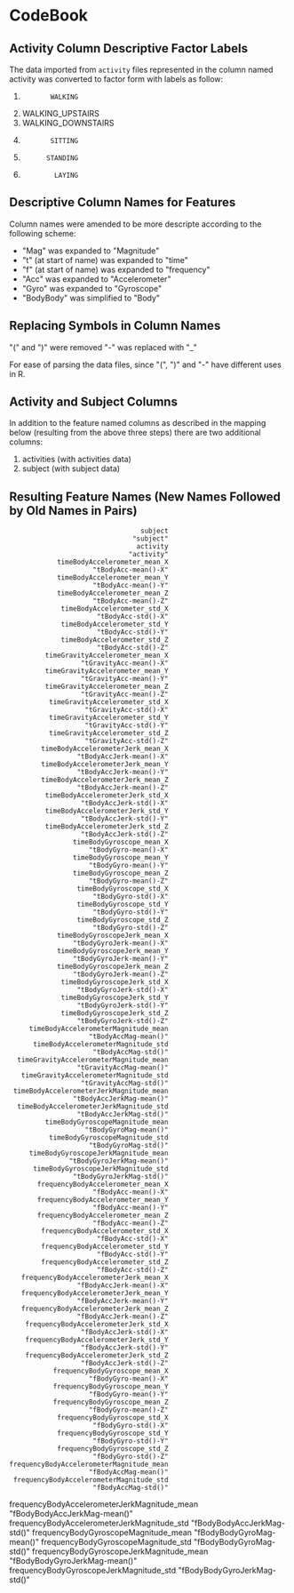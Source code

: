 CodeBook
====

Activity Column Descriptive Factor Labels
----
The data imported from `activity` files represented in the column named activity was converted to factor form with labels as follow:

1.            WALKING
2.   WALKING_UPSTAIRS
3. WALKING_DOWNSTAIRS
4.            SITTING
5.           STANDING
6.             LAYING 


Descriptive Column Names for Features
----
Column names were amended to be more descripte according to the following scheme:

* "Mag" was expanded to "Magnitude"
* "t" (at start of name) was expanded to "time"
* "f" (at start of name) was expanded to "frequency"
* "Acc" was expanded to "Accelerometer"
* "Gyro" was expanded to "Gyroscope"
* "BodyBody" was simplified to "Body"


Replacing Symbols in Column Names
----
"(" and ")" were removed
"-" was replaced with "_"

For ease of parsing the data files, since "(", ")" and "-" have different uses in R.

Activity and Subject Columns
----
In addition to the feature named columns as described in the mapping below (resulting from the above three steps) there are two additional columns:

1. activities (with activities data)
2. subject (with subject data)

Resulting Feature Names (New Names Followed by Old Names in Pairs)
-----
                                     subject 
                                   "subject" 
                                    activity 
                                  "activity" 
                timeBodyAccelerometer_mean_X 
                         "tBodyAcc-mean()-X" 
                timeBodyAccelerometer_mean_Y 
                         "tBodyAcc-mean()-Y" 
                timeBodyAccelerometer_mean_Z 
                         "tBodyAcc-mean()-Z" 
                 timeBodyAccelerometer_std_X 
                          "tBodyAcc-std()-X" 
                 timeBodyAccelerometer_std_Y 
                          "tBodyAcc-std()-Y" 
                 timeBodyAccelerometer_std_Z 
                          "tBodyAcc-std()-Z" 
             timeGravityAccelerometer_mean_X 
                      "tGravityAcc-mean()-X" 
             timeGravityAccelerometer_mean_Y 
                      "tGravityAcc-mean()-Y" 
             timeGravityAccelerometer_mean_Z 
                      "tGravityAcc-mean()-Z" 
              timeGravityAccelerometer_std_X 
                       "tGravityAcc-std()-X" 
              timeGravityAccelerometer_std_Y 
                       "tGravityAcc-std()-Y" 
              timeGravityAccelerometer_std_Z 
                       "tGravityAcc-std()-Z" 
            timeBodyAccelerometerJerk_mean_X 
                     "tBodyAccJerk-mean()-X" 
            timeBodyAccelerometerJerk_mean_Y 
                     "tBodyAccJerk-mean()-Y" 
            timeBodyAccelerometerJerk_mean_Z 
                     "tBodyAccJerk-mean()-Z" 
             timeBodyAccelerometerJerk_std_X 
                      "tBodyAccJerk-std()-X" 
             timeBodyAccelerometerJerk_std_Y 
                      "tBodyAccJerk-std()-Y" 
             timeBodyAccelerometerJerk_std_Z 
                      "tBodyAccJerk-std()-Z" 
                    timeBodyGyroscope_mean_X 
                        "tBodyGyro-mean()-X" 
                    timeBodyGyroscope_mean_Y 
                        "tBodyGyro-mean()-Y" 
                    timeBodyGyroscope_mean_Z 
                        "tBodyGyro-mean()-Z" 
                     timeBodyGyroscope_std_X 
                         "tBodyGyro-std()-X" 
                     timeBodyGyroscope_std_Y 
                         "tBodyGyro-std()-Y" 
                     timeBodyGyroscope_std_Z 
                         "tBodyGyro-std()-Z" 
                timeBodyGyroscopeJerk_mean_X 
                    "tBodyGyroJerk-mean()-X" 
                timeBodyGyroscopeJerk_mean_Y 
                    "tBodyGyroJerk-mean()-Y" 
                timeBodyGyroscopeJerk_mean_Z 
                    "tBodyGyroJerk-mean()-Z" 
                 timeBodyGyroscopeJerk_std_X 
                     "tBodyGyroJerk-std()-X" 
                 timeBodyGyroscopeJerk_std_Y 
                     "tBodyGyroJerk-std()-Y" 
                 timeBodyGyroscopeJerk_std_Z 
                     "tBodyGyroJerk-std()-Z" 
         timeBodyAccelerometerMagnitude_mean 
                        "tBodyAccMag-mean()" 
          timeBodyAccelerometerMagnitude_std 
                         "tBodyAccMag-std()" 
      timeGravityAccelerometerMagnitude_mean 
                     "tGravityAccMag-mean()" 
       timeGravityAccelerometerMagnitude_std 
                      "tGravityAccMag-std()" 
     timeBodyAccelerometerJerkMagnitude_mean 
                    "tBodyAccJerkMag-mean()" 
      timeBodyAccelerometerJerkMagnitude_std 
                     "tBodyAccJerkMag-std()" 
             timeBodyGyroscopeMagnitude_mean 
                       "tBodyGyroMag-mean()" 
              timeBodyGyroscopeMagnitude_std 
                        "tBodyGyroMag-std()" 
         timeBodyGyroscopeJerkMagnitude_mean 
                   "tBodyGyroJerkMag-mean()" 
          timeBodyGyroscopeJerkMagnitude_std 
                    "tBodyGyroJerkMag-std()" 
           frequencyBodyAccelerometer_mean_X 
                         "fBodyAcc-mean()-X" 
           frequencyBodyAccelerometer_mean_Y 
                         "fBodyAcc-mean()-Y" 
           frequencyBodyAccelerometer_mean_Z 
                         "fBodyAcc-mean()-Z" 
            frequencyBodyAccelerometer_std_X 
                          "fBodyAcc-std()-X" 
            frequencyBodyAccelerometer_std_Y 
                          "fBodyAcc-std()-Y" 
            frequencyBodyAccelerometer_std_Z 
                          "fBodyAcc-std()-Z" 
       frequencyBodyAccelerometerJerk_mean_X 
                     "fBodyAccJerk-mean()-X" 
       frequencyBodyAccelerometerJerk_mean_Y 
                     "fBodyAccJerk-mean()-Y" 
       frequencyBodyAccelerometerJerk_mean_Z 
                     "fBodyAccJerk-mean()-Z" 
        frequencyBodyAccelerometerJerk_std_X 
                      "fBodyAccJerk-std()-X" 
        frequencyBodyAccelerometerJerk_std_Y 
                      "fBodyAccJerk-std()-Y" 
        frequencyBodyAccelerometerJerk_std_Z 
                      "fBodyAccJerk-std()-Z" 
               frequencyBodyGyroscope_mean_X 
                        "fBodyGyro-mean()-X" 
               frequencyBodyGyroscope_mean_Y 
                        "fBodyGyro-mean()-Y" 
               frequencyBodyGyroscope_mean_Z 
                        "fBodyGyro-mean()-Z" 
                frequencyBodyGyroscope_std_X 
                         "fBodyGyro-std()-X" 
                frequencyBodyGyroscope_std_Y 
                         "fBodyGyro-std()-Y" 
                frequencyBodyGyroscope_std_Z 
                         "fBodyGyro-std()-Z" 
    frequencyBodyAccelerometerMagnitude_mean 
                        "fBodyAccMag-mean()" 
     frequencyBodyAccelerometerMagnitude_std 
                         "fBodyAccMag-std()" 
frequencyBodyAccelerometerJerkMagnitude_mean 
                "fBodyBodyAccJerkMag-mean()" 
 frequencyBodyAccelerometerJerkMagnitude_std 
                 "fBodyBodyAccJerkMag-std()" 
        frequencyBodyGyroscopeMagnitude_mean 
                   "fBodyBodyGyroMag-mean()" 
         frequencyBodyGyroscopeMagnitude_std 
                    "fBodyBodyGyroMag-std()" 
    frequencyBodyGyroscopeJerkMagnitude_mean 
               "fBodyBodyGyroJerkMag-mean()" 
     frequencyBodyGyroscopeJerkMagnitude_std 
                "fBodyBodyGyroJerkMag-std()"
